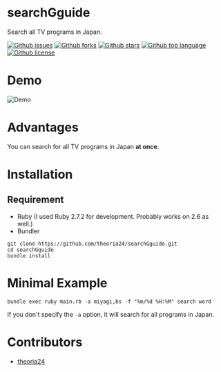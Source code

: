 # searchGguide

<!-- # Short Description -->

Search all TV programs in Japan.

<!-- # Badges -->

[![Github issues](https://img.shields.io/github/issues/theoria24/searchGguide)](https://github.com/theoria24/searchGguide/issues)
[![Github forks](https://img.shields.io/github/forks/theoria24/searchGguide)](https://github.com/theoria24/searchGguide/network/members)
[![Github stars](https://img.shields.io/github/stars/theoria24/searchGguide)](https://github.com/theoria24/searchGguide/stargazers)
[![Github top language](https://img.shields.io/github/languages/top/theoria24/searchGguide)](https://github.com/theoria24/searchGguide/)
[![Github license](https://img.shields.io/github/license/theoria24/searchGguide)](https://github.com/theoria24/searchGguide/)

# Demo

![Demo](https://user-images.githubusercontent.com/17396689/99578002-7ded7980-2a1f-11eb-9eaa-f6ee81e2389f.gif)

# Advantages

You can search for all TV programs in Japan **at once**.

# Installation

## Requirement

- Ruby (I used Ruby 2.7.2 for development. Probably works on 2.6 as well.)
- Bundler

```
git clone https://github.com/theoria24/searchGguide.git
cd searchGguide
bundle install
```

# Minimal Example

```
bundle exec ruby main.rb -a miyagi,bs -f "%m/%d %H:%M" search word
```

If you don't specify the `-a` option, it will search for all programs in Japan.

# Contributors

- [theoria24](https://github.com/theoria24)

<!-- CREATED_BY_LEADYOU_README_GENERATOR -->
